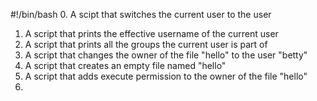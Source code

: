 #!/bin/bash
0. A scipt that switches the current user to the user
1. A script that prints the effective username of the current user
2. A script that prints all the groups the current user is part of
3. A script that changes the owner of the file "hello" to the user "betty"
4. A script that creates an empty file named "hello"
5. A script that adds execute permission to the owner of the file "hello"
6. 
